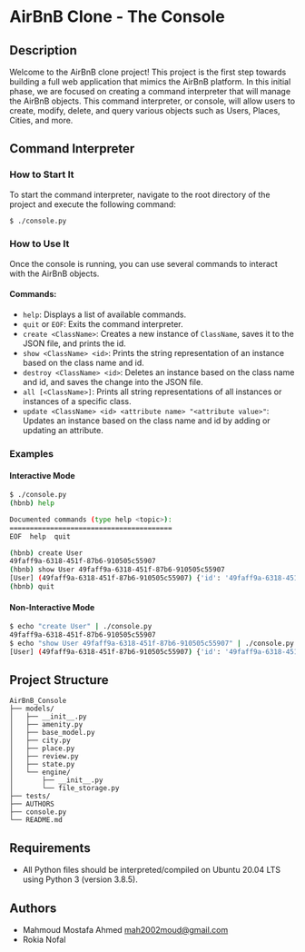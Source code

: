 # AirBnB Clone - The Console

## Description

Welcome to the AirBnB clone project! This project is the first step towards building a full web application that mimics the AirBnB platform. In this initial phase, we are focused on creating a command interpreter that will manage the AirBnB objects. This command interpreter, or console, will allow users to create, modify, delete, and query various objects such as Users, Places, Cities, and more.

## Command Interpreter

### How to Start It

To start the command interpreter, navigate to the root directory of the project and execute the following command:

```bash
$ ./console.py
```

### How to Use It

Once the console is running, you can use several commands to interact with the AirBnB objects.

#### Commands:

- `help`: Displays a list of available commands.
- `quit` or `EOF`: Exits the command interpreter.
- `create <ClassName>`: Creates a new instance of `ClassName`, saves it to the JSON file, and prints the id.
- `show <ClassName> <id>`: Prints the string representation of an instance based on the class name and id.
- `destroy <ClassName> <id>`: Deletes an instance based on the class name and id, and saves the change into the JSON file.
- `all [<ClassName>]`: Prints all string representations of all instances or instances of a specific class.
- `update <ClassName> <id> <attribute name> "<attribute value>"`: Updates an instance based on the class name and id by adding or updating an attribute.

### Examples

#### Interactive Mode

```bash
$ ./console.py
(hbnb) help

Documented commands (type help <topic>):
========================================
EOF  help  quit

(hbnb) create User
49faff9a-6318-451f-87b6-910505c55907
(hbnb) show User 49faff9a-6318-451f-87b6-910505c55907
[User] (49faff9a-6318-451f-87b6-910505c55907) {'id': '49faff9a-6318-451f-87b6-910505c55907', 'created_at': datetime.datetime(2024, 5, 13, 6, 0, 0, 0), 'updated_at': datetime.datetime(2024, 5, 13, 6, 0, 0, 0), 'email': '', 'password': '', 'first_name': '', 'last_name': ''}
(hbnb) quit
```

#### Non-Interactive Mode

```bash
$ echo "create User" | ./console.py
49faff9a-6318-451f-87b6-910505c55907
$ echo "show User 49faff9a-6318-451f-87b6-910505c55907" | ./console.py
[User] (49faff9a-6318-451f-87b6-910505c55907) {'id': '49faff9a-6318-451f-87b6-910505c55907', 'created_at': datetime.datetime(2024, 5, 13, 6, 0, 0, 0), 'updated_at': datetime.datetime(2024, 5, 13, 6, 0, 0, 0), 'email': '', 'password': '', 'first_name': '', 'last_name': ''}
```

## Project Structure

```
AirBnB_Console
├── models/
│   ├── __init__.py
│   ├── amenity.py
│   ├── base_model.py
│   ├── city.py
│   ├── place.py
│   ├── review.py
│   ├── state.py
│   └── engine/
│       ├── __init__.py
│       └── file_storage.py
├── tests/
├── AUTHORS
├── console.py
└── README.md
```

## Requirements

- All Python files should be interpreted/compiled on Ubuntu 20.04 LTS using Python 3 (version 3.8.5).

## Authors

* Mahmoud Mostafa Ahmed <mah2002moud@gmail.com>
* Rokia Nofal <email>